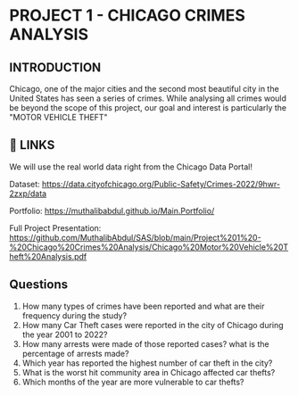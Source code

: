 
# PROJECT 1 - CHICAGO CRIMES ANALYSIS
## INTRODUCTION

Chicago, one of the major cities and the second most beautiful city in the United States has seen a series of crimes. While analysing all crimes would be beyond the scope of this project, our goal and interest is particularly the "MOTOR VEHICLE THEFT"

## 🔗 LINKS
We will use the real world data right from the Chicago Data Portal!

Dataset: https://data.cityofchicago.org/Public-Safety/Crimes-2022/9hwr-2zxp/data

Portfolio: https://muthalibabdul.github.io/Main.Portfolio/

Full Project Presentation: https://github.com/MuthalibAbdul/SAS/blob/main/Project%201%20-%20Chicago%20Crimes%20Analysis/Chicago%20Motor%20Vehicle%20Theft%20Analysis.pdf


## Questions

1) How many types of crimes have been reported and what are their frequency during the study?
2) How many Car Theft cases were reported in the city of Chicago during the year 2001 to 2022?
3) How many arrests were made of those reported cases? what is the percentage of arrests made?
4) Which year has reported the highest number of car theft in the city?
5) What is the worst hit community area in Chicago affected car thefts?
6) Which months of the year are more vulnerable to car thefts?


